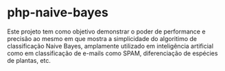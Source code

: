 # php-naive-bayes

Este projeto tem como objetivo demonstrar o poder de performance e precisão ao mesmo em que mostra a simplicidade do algoritimo de classificação Naive Bayes, amplamente utilizado em inteligência artificial como em classificação de e-mails como SPAM, diferenciação de espécies de plantas, etc.

